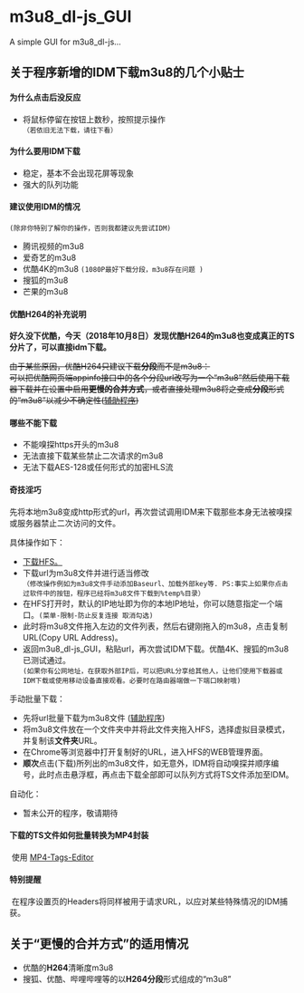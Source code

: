 # m3u8_dl-js_GUI
A simple GUI for m3u8_dl-js...


## 关于程序新增的IDM下载m3u8的几个小贴士
#### 为什么点击后没反应
* 将鼠标停留在按钮上数秒，按照提示操作  
`（若依旧无法下载，请往下看）`
#### 为什么要用IDM下载
* 稳定，基本不会出现花屏等现象
* 强大的队列功能
#### 建议使用IDM的情况

`(除非你特别了解你的操作，否则我都建议先尝试IDM)`
* 腾讯视频的m3u8
* 爱奇艺的m3u8
* 优酷4K的m3u8  `(1080P最好下载分段，m3u8存在问题 )`
* 搜狐的m3u8
* 芒果的m3u8
#### 优酷H264的补充说明  
<b>好久没下优酷，今天（2018年10月8日）发现优酷H264的m3u8也变成真正的TS分片了，可以直接idm下载。</b>  

<del>由于某些原因，优酷H264只建议下载**分段**而不是m3u8：   
可以把优酷网页端appinfo接口中的各个分段url改写为一个“m3u8”然后使用下载器下载并在设置中启用**更慢的合并方式**，或者直接处理m3u8将之变成**分段**形式的“m3u8”以减少不确定性([辅助程序](https://github.com/nilaoda/m3u8_dl-js_GUI/releases/download/v0.3.0/YK-m3u82clip.exe)) </del>
#### 哪些不能下载
* 不能嗅探https开头的m3u8
* 无法直接下载某些禁止二次请求的m3u8
* 无法下载AES-128或任何形式的加密HLS流
#### **奇技淫巧**
先将本地m3u8变成http形式的url，再次尝试调用IDM来下载那些本身无法被嗅探或服务器禁止二次访问的文件。

具体操作如下：
* [下载HFS。](http://www.rejetto.com/hfs/?f=dl)
* 下载url为m3u8文件并进行适当修改  
`（修改操作例如为m3u8文件手动添加Baseurl、加载外部key等. PS:事实上如果你点击过软件中的按钮，程序已经将m3u8文件下载到%temp%目录）`
* 在HFS打开时，默认的IP地址即为你的本地IP地址，你可以随意指定一个端口。`(菜单-限制-防止反复连接 取消勾选)`
* 此时将m3u8文件拖入左边的文件列表，然后右键刚拖入的m3u8，点击复制URL(Copy URL Address)。
* 返回m3u8_dl-js_GUI，粘贴url，再次尝试IDM下载。优酷4K、搜狐的m3u8已测试通过。  
`(如果你有公网地址，在获取外部IP后，可以把URL分享给其他人，让他们使用下载器或IDM下载或使用移动设备直接观看。必要时在路由器端做一下端口映射哦)`

手动批量下载：
* 先将url批量下载为m3u8文件 ([辅助程序](https://github.com/nilaoda/m3u8_dl-js_GUI/releases/download/v0.3.0/m3u8.exe))
* 将m3u8文件放在一个文件夹中并将此文件夹拖入HFS，选择虚拟目录模式，并复制该**文件夹**URL。
* 在Chrome等浏览器中打开复制好的URL，进入HFS的WEB管理界面。
* **顺次**点击(下载)所列出的m3u8文件，如无意外，IDM将自动嗅探并顺序编号，此时点击悬浮框，再点击下载全部即可以队列方式将TS文件添加至IDM。

自动化：
* 暂未公开的程序，敬请期待
#### 下载的TS文件如何批量转换为MP4封装
  使用 [MP4-Tags-Editor](https://github.com/nilaoda/MP4-Tags-Editor/releases)
#### 特别提醒
  在程序设置页的Headers将同样被用于请求URL，以应对某些特殊情况的IDM捕获。



## 关于“更慢的合并方式”的适用情况
* 优酷的**H264**清晰度m3u8
* 搜狐、优酷、哔哩哔哩等的以**H264分段**形式组成的“m3u8”
